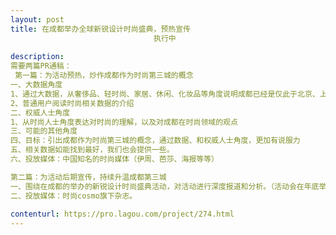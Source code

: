```yaml
---                
layout: post       
title: 在成都举办全球新锐设计时尚盛典，预热宣传
                                执行中
           
description: 
需要两篇PR通稿：
 第一篇：为活动预热，炒作成都作为时尚第三城的概念
一、大数据角度
1、通过大数据，从奢侈品、轻时尚、家居、休闲、化妆品等角度说明成都已经是仅此于北京、上海的时尚第三城；
2、普通用户阅读时尚相关数据的介绍
二、权威人士角度
1、从时尚人士角度表达对时尚的理解，以及对成都在时尚领域的观点
三、可能的其他角度
四、目标：引出成都作为时尚第三城的概念，通过数据、和权威人士角度，更加有说服力
五、相关数据如能找到最好，我们也会提供一些。
六、投放媒体：中国知名的时尚媒体（伊周、芭莎、海报等等）

第二篇：为活动后期宣传，持续升温成都第三城
一、围绕在成都的举办的新锐设计时尚盛典活动，对活动进行深度报道和分析。（活动会在年底举办）
二、投放媒体：时尚cosmo旗下杂志。
     
contenturl: https://pro.lagou.com/project/274.html      
---                 
```

